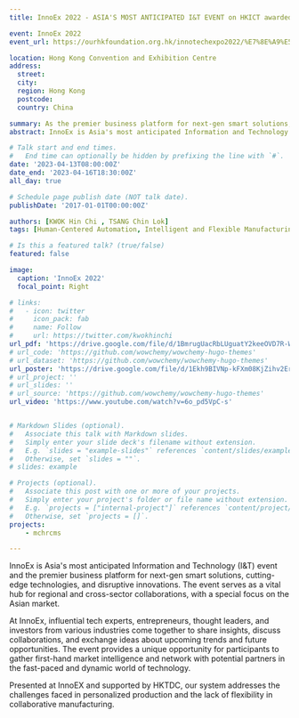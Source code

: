```yaml
---
title: InnoEx 2022 - ASIA'S MOST ANTICIPATED I&T EVENT on HKICT awarded project "Mutual Cognitive Human-Robot Collaborative Manufacturing System"

event: InnoEx 2022
event_url: https://ourhkfoundation.org.hk/innotechexpo2022/%E7%8E%A9%E5%91%B3%E7%A7%91%E6%99%AE/%E5%9F%BA%E6%96%BC%E4%BA%BA%E6%A9%9F%E4%BA%92%E8%AA%8D%E7%9F%A5%E7%9A%84%E6%A9%9F%E6%A2%B0%E4%BA%BA%E5%8D%94%E4%BD%9C%E8%A3%BD%E9%80%A0%E7%B3%BB%E7%B5%B1-12%E6%9C%8820%E6%97%A5-%E6%98%9F%E6%9C%9F%E4%BA%8C?value=fun&type=Innovation

location: Hong Kong Convention and Exhibition Centre
address:
  street: 
  city: 
  region: Hong Kong
  postcode: 
  country: China

summary: As the premier business platform for next-gen smart solutions, cutting-edge technologies and disruptive innovations, InnoEX is the go-to place for regional and cross-sector collaborations with a special focus on Asia. InnoEX brings together influential tech experts, entrepreneurs, thought leaders and investors from the region to discuss collaborations, share upcoming trends and exchange insights into future opportunities. Join us to gather first-hand market intelligence and meet your potential partners.
abstract: InnoEx is Asia's most anticipated Information and Technology (I&T) event and the premier business platform for next-gen smart solutions, cutting-edge technologies, and disruptive innovations. The event serves as a vital hub for regional and cross-sector collaborations, with a special focus on the Asian market. Industry 5.0 has attracted worldwide attention with its reference to the human-machine collaborative work model, which allows human operators and collaborative robots to perform a variety of manufacturing and assembly tasks in a shared workspace, and is widely used in the smart factory. However, the control methods and application areas of collaborative robots are still immature, and the robots lack the ability to adapt to new tasks in response to personalized tasks. In order to solve the difficulties of customized production and the lack of robot flexibility, a team of students from Hong Kong Polytechnic University proposes a human-machine cognitive robotic collaborative manufacturing system to improve the efficiency of the collaboration between the two parties. The system combines artificial intelligence with augmented reality and digital augmentation technologies to achieve highly detailed and flexible intelligent operations. The system enables robots to significantly improve their perception, reasoning, and cognitive abilities, so that they can better interact with industrial personnel and accelerate the progress of personalized production.

# Talk start and end times.
#   End time can optionally be hidden by prefixing the line with `#`.
date: '2023-04-13T08:00:00Z'
date_end: '2023-04-16T18:30:00Z'
all_day: true

# Schedule page publish date (NOT talk date).
publishDate: '2017-01-01T00:00:00Z'

authors: [KWOK Hin Chi , TSANG Chin Lok]
tags: [Human-Centered Automation, Intelligent and Flexible Manufacturing, Learning and Adaptive Systems]

# Is this a featured talk? (true/false)
featured: false

image:
  caption: 'InnoEx 2022'
  focal_point: Right

# links:
#   - icon: twitter
#     icon_pack: fab
#     name: Follow
#     url: https://twitter.com/kwokhinchi
url_pdf: 'https://drive.google.com/file/d/1BmrugUacRbLUguatY2keeOVD7R-WDpI9/view?usp=sharing'
# url_code: 'https://github.com/wowchemy/wowchemy-hugo-themes'
# url_dataset: 'https://github.com/wowchemy/wowchemy-hugo-themes'
url_poster: 'https://drive.google.com/file/d/1Ekh9BIVNp-kFXm08KjZihv2Er1D4_Hl1/view?usp=sharing'
# url_project: ''
# url_slides: ''
# url_source: 'https://github.com/wowchemy/wowchemy-hugo-themes'
url_video: 'https://www.youtube.com/watch?v=6o_pd5VpC-s'


# Markdown Slides (optional).
#   Associate this talk with Markdown slides.
#   Simply enter your slide deck's filename without extension.
#   E.g. `slides = "example-slides"` references `content/slides/example-slides.md`.
#   Otherwise, set `slides = ""`.
# slides: example

# Projects (optional).
#   Associate this post with one or more of your projects.
#   Simply enter your project's folder or file name without extension.
#   E.g. `projects = ["internal-project"]` references `content/project/deep-learning/index.md`.
#   Otherwise, set `projects = []`.
projects: 
    - mchrcms

---
```



InnoEx is Asia's most anticipated Information and Technology (I&T) event and the premier business platform for next-gen smart solutions, cutting-edge technologies, and disruptive innovations. The event serves as a vital hub for regional and cross-sector collaborations, with a special focus on the Asian market.

At InnoEx, influential tech experts, entrepreneurs, thought leaders, and investors from various industries come together to share insights, discuss collaborations, and exchange ideas about upcoming trends and future opportunities. The event provides a unique opportunity for participants to gather first-hand market intelligence and network with potential partners in the fast-paced and dynamic world of technology.

Presented at InnoEX and supported by HKTDC, our system addresses the challenges faced in personalized production and the lack of flexibility in collaborative manufacturing.

